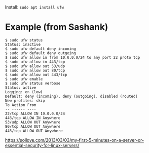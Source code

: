 Install: ```sudo apt install ufw```

# Example (from Sashank)
```
$ sudo ufw status
Status: inactive
$ sudo ufw default deny incoming
$ sudo ufw default deny outgoing
$ sudo ufw allow in from 10.0.0.0/24 to any port 22 proto tcp
$ sudo ufw allow in 443/tcp
$ sudo ufw allow out 53/udp
$ sudo ufw allow out 80/tcp
$ sudo ufw allow out 443/tcp
$ sudo ufw enable
$ sudo ufw status verbose
Status: active
Logging: on (low)
Default: deny (incoming), deny (outgoing), disabled (routed)
New profiles: skip
To Action From
-- ------ ----
22/tcp ALLOW IN 10.0.0.0/24
443/tcp ALLOW IN Anywhere
53/udp ALLOW OUT Anywhere
80/tcp ALLOW OUT Anywhere
443/tcp ALLOW OUT Anywhere
```

https://sollove.com/2013/03/03/my-first-5-minutes-on-a-server-or-essential-security-for-linux-servers/
